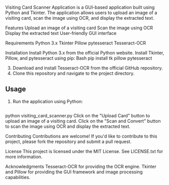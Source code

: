Visiting Card Scanner Application is a GUI-based application built using Python and Tkinter. The application allows users to upload an image of a visiting card, scan the image using OCR, and display the extracted text.

Features
Upload an image of a visiting card
Scan the image using OCR
Display the extracted text
User-friendly GUI interface

Requirements
Python 3.x
Tkinter
Pillow
pytesseract
Tesseract-OCR

Installation
Install Python 3.x from the official Python website.
Install Tkinter, Pillow, and pytesseract using pip:
Bash
pip install tk pillow pytesseract

3.  Download and install Tesseract-OCR from the official GitHub repository.
4.  Clone this repository and navigate to the project directory.


## Usage

1.  Run the application using Python:

    ```bash
python visiting_card_scanner.py
Click on the "Upload Card" button to upload an image of a visiting card.
Click on the "Scan and Convert" button to scan the image using OCR and display the extracted text.

Contributing
Contributions are welcome! If you'd like to contribute to this project, please fork the repository and submit a pull request.

License
This project is licensed under the MIT License. See LICENSE.txt for more information.

Acknowledgments
Tesseract-OCR for providing the OCR engine.
Tkinter and Pillow for providing the GUI framework and image processing capabilities.
